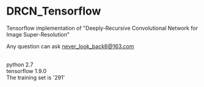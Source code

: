# DRCN_Tensorflow
Tensorflow implementation of "Deeply-Recursive Convolutional Network for Image Super-Resolution"

Any question can ask never_look_back6@163.com

<br>python 2.7 
<br>tensorflow 1.9.0 
<br>The training set is '291'
